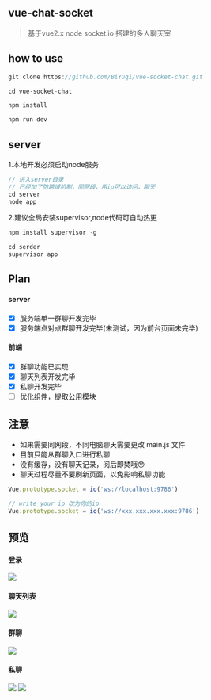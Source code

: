 ## vue-chat-socket
> 基于vue2.x node socket.io 搭建的多人聊天室

## how to use
```js
git clone https://github.com/BiYuqi/vue-socket-chat.git

cd vue-socket-chat

npm install

npm run dev
```

## server
1.本地开发必须启动node服务
```js
// 进入server目录
// 已经加了防跨域机制，同网段，用ip可以访问，聊天
cd server
node app
```
2.建议全局安装supervisor,node代码可自动热更
```js
npm install supervisor -g

cd serder
supervisor app
```
## Plan
#### server
- [x] 服务端单一群聊开发完毕
- [x] 服务端点对点群聊开发完毕(未测试，因为前台页面未完毕)
#### 前端
- [x] 群聊功能已实现
- [x] 聊天列表开发完毕
- [x] 私聊开发完毕
- [ ] 优化组件，提取公用模块

## 注意
* 如果需要同网段，不同电脑聊天需要更改 main.js 文件
* 目前只能从群聊入口进行私聊
* 没有缓存，没有聊天记录，阅后即焚哦😯
* 聊天过程尽量不要刷新页面，以免影响私聊功能

```js
Vue.prototype.socket = io('ws://localhost:9786')

// write your ip 改为你的ip
Vue.prototype.socket = io('ws://xxx.xxx.xxx.xxx:9786')
```

## 预览
#### 登录
![](http://oq4hkch8e.bkt.clouddn.com/chat1.png)
#### 聊天列表
![](http://oq4hkch8e.bkt.clouddn.com/list.png)
#### 群聊
![](http://oq4hkch8e.bkt.clouddn.com/qunliao.png)
#### 私聊
![](http://oq4hkch8e.bkt.clouddn.com/private.png)
![](http://oq4hkch8e.bkt.clouddn.com/private2.png)
